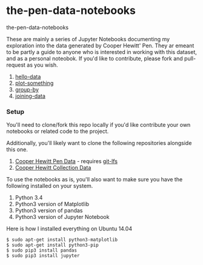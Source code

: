 # the-pen-data-notebooks
the-pen-data-notebooks

These are mainly a series of Jupyter Notebooks documenting my exploration into the data generated by Cooper Hewitt' Pen. They ar emeant to be partly a guide to anyone who is interested in working with this dataset, and as a personal noteobok. If you'd like to contribute, please fork and pull-request as you wish.

1. [hello-data](01-hello-data.ipynb)
2. [plot-something](02-plot-something.ipynb)
3. [group-by](03-group-by.ipynb)
4. [joining-data](04-joining-data.ipynb)


### Setup

You'll need to clone/fork this repo locally if you'd like contribute your own notebooks or related code to the project.

Additionally, you'll likely want to clone the following repositories alongside this one.

1. [Cooper Hewitt Pen Data](http://github.com/cooperhewitt/the-pen-data) - requires [git-lfs](https://git-lfs.github.com/)
2. [Cooper Hewitt Collection Data](http://github.com/cooperhewitt/collection)

To use the notebooks as is, you'll also want to make sure you have the following installed on your system.

1. Python 3.4
2. Python3 version of Matplotlib
3. Python3 version of pandas
4. Python3 version of Jupyter Notebook

Here is how I installed everything on Ubuntu 14.04

    $ sudo apt-get install python3-matplotlib
    $ sudo apt-get install python3-pip
    $ sudo pip3 install pandas
    $ sudo pip3 install jupyter


